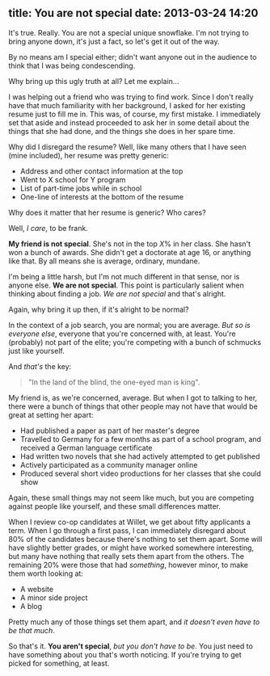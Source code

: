 title: You are not special
date: 2013-03-24 14:20
---

It's true. Really. You are not a special unique snowflake. I'm not trying to bring anyone down, it's just a fact, so let's get it out of the way.

By no means am I special either; didn't want anyone out in the audience to think that I was being condescending.

Why bring up this ugly truth at all? Let me explain...

I was helping out a friend who was trying to find work. Since I don't really have that much familiarity with her background, I asked for her existing resume just to fill me in. This was, of course, my first mistake. I immediately set that aside and instead proceeded to ask her in some detail about the things that she had done, and the things she does in her spare time.

Why did I disregard the resume? Well, like many others that I have seen (mine included), her resume was pretty generic:

- Address and other contact information at the top
- Went to X school for Y program
- List of part-time jobs while in school
- One-line of interests at the bottom of the resume

Why does it matter that her resume is generic? Who cares?

Well, *I care*, to be frank.

**My friend is not special**. She's not in the top *X*% in her class. She hasn't won a bunch of awards. She didn't get a doctorate at age 16, or anything like that. By all means she is average, ordinary, mundane.

I'm being a little harsh, but I'm not much different in that sense, nor is anyone else. **We are not special**. This point is particularly salient when thinking about finding a job. *We are not special* and that's alright.

Again, why bring it up then, if it's alright to be normal?

In the context of a job search, you are normal; you are average. *But so is everyone else*, everyone that you're concerned with, at least. You're (probably) not part of the elite; you're competing with a bunch of schmucks just like yourself.

And *that's* the key:

> "In the land of the blind, the one-eyed man is king".

My friend is, as we're concerned, average. But when I got to talking to her, there were a bunch of things that other people may not have that would be great at setting her apart:

- Had published a paper as part of her master's degree
- Travelled to Germany for a few months as part of a school program, and received a German language certificate
- Had written two novels that she had actively attempted to get published
- Actively participated as a community manager online
- Produced several short video productions for her classes that she could show

Again, these small things may not seem like much, but you are competing against people like yourself, and these small differences matter.

When I review co-op candidates at Willet, we get about fifty applicants a term. When I go through a first pass, I can immediately disregard about 80% of the candidates because there's nothing to set them apart. Some will have slightly better grades, or might have worked somewhere interesting, but many have nothing that really sets them apart from the others. The remaining 20% were those that had *something*, however minor, to make them worth looking at:

- A website
- A minor side project
- A blog

Pretty much any of those things set them apart, and *it doesn't even have to be that much*.

So that's it. **You aren't special**, *but you don't have to be*. You just need to have something about you that's worth noticing. If you're trying to get picked for something, at least.
